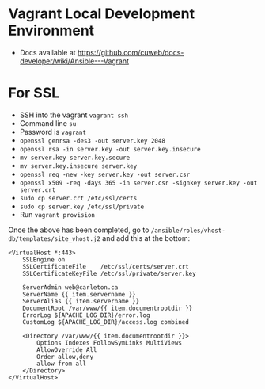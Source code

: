 # Vagrant Local Development Environment
* Docs available at https://github.com/cuweb/docs-developer/wiki/Ansible---Vagrant

# For SSL
* SSH into the vagrant `vagrant ssh`
* Command line `su`
* Password is `vagrant`
* `openssl genrsa -des3 -out server.key 2048`
* `openssl rsa -in server.key -out server.key.insecure`
* `mv server.key server.key.secure`
* `mv server.key.insecure server.key`
* `openssl req -new -key server.key -out server.csr`
* `openssl x509 -req -days 365 -in server.csr -signkey server.key -out server.crt`
* `sudo cp server.crt /etc/ssl/certs`
* `sudo cp server.key /etc/ssl/private`
* Run `vagrant provision`

Once the above has been completed, go to `/ansible/roles/vhost-db/templates/site_vhost.j2` and add this at the bottom:

```
<VirtualHost *:443>
    SSLEngine on
    SSLCertificateFile    /etc/ssl/certs/server.crt
    SSLCertificateKeyFile /etc/ssl/private/server.key

    ServerAdmin web@carleton.ca
    ServerName {{ item.servername }}
    ServerAlias {{ item.servername }}
    DocumentRoot /var/www/{{ item.documentrootdir }}
    ErrorLog ${APACHE_LOG_DIR}/error.log
    CustomLog ${APACHE_LOG_DIR}/access.log combined

    <Directory /var/www/{{ item.documentrootdir }}>
        Options Indexes FollowSymLinks MultiViews
        AllowOverride All
        Order allow,deny
        allow from all
    </Directory>
</VirtualHost>
```